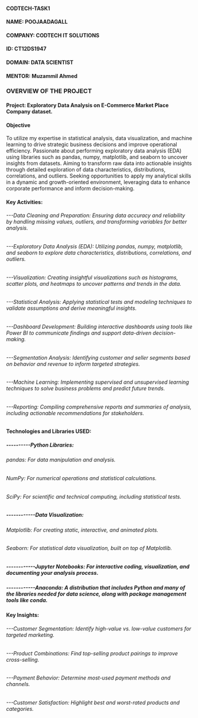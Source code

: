 #### CODTECH-TASK1
#### NAME: POOJAADAGALL
#### COMPANY: CODTECH IT SOLUTIONS
#### ID: CT12DS1947
#### DOMAIN: DATA SCIENTIST
#### MENTOR: Muzammil Ahmed

### OVERVIEW OF THE PROJECT

#### Project: Exploratory Data Analysis on E-Commerce Market Place Company dataset.

#### Objective
To utilize my expertise in statistical analysis, data visualization, and machine learning to drive strategic business decisions and improve operational efficiency. Passionate about performing exploratory data analysis (EDA) using libraries such as pandas, numpy, matplotlib, and seaborn to uncover insights from datasets. Aiming to transform raw data into actionable insights through detailed exploration of data characteristics, distributions, correlations, and outliers. Seeking opportunities to apply my analytical skills in a dynamic and growth-oriented environment, leveraging data to enhance corporate performance and inform decision-making.

#### Key Activities:

###### ---Data Cleaning and Preparation: Ensuring data accuracy and reliability by handling missing values, outliers, and transforming variables for better analysis.

###### ---Exploratory Data Analysis (EDA): Utilizing pandas, numpy, matplotlib, and seaborn to explore data characteristics, distributions, correlations, and outliers.

###### ---Visualization: Creating insightful visualizations such as histograms, scatter plots, and heatmaps to uncover patterns and trends in the data.

###### ---Statistical Analysis: Applying statistical tests and modeling techniques to validate assumptions and derive meaningful insights.

###### ---Dashboard Development: Building interactive dashboards using tools like Power BI to communicate findings and support data-driven decision-making.

###### ---Segmentation Analysis: Identifying customer and seller segments based on behavior and revenue to inform targeted strategies.

###### ---Machine Learning: Implementing supervised and unsupervised learning techniques to solve business problems and predict future trends.

###### ---Reporting: Compiling comprehensive reports and summaries of analysis, including actionable recommendations for stakeholders.

 
 
 
 #### Technologies and Libraries USED:

 ##### ----------Python Libraries:
             
  ###### pandas: For data manipulation and analysis.
  ###### NumPy: For numerical operations and statistical calculations.
  ###### SciPy: For scientific and technical computing, including statistical tests.
        
##### ------------Data Visualization:

 ###### Matplotlib: For creating static, interactive, and animated plots.
 ###### Seaborn: For statistical data visualization, built on top of Matplotlib.

##### ------------Jupyter Notebooks: For interactive coding, visualization, and documenting your analysis process.

##### ------------Anaconda: A distribution that includes Python and many of the libraries needed for data science, along with package management tools like conda.


#### Key Insights:

###### ---Customer Segmentation: Identify high-value vs. low-value customers for targeted marketing.

###### ---Product Combinations: Find top-selling product pairings to improve cross-selling.

###### ---Payment Behavior: Determine most-used payment methods and channels.

###### ---Customer Satisfaction: Highlight best and worst-rated products and categories.

